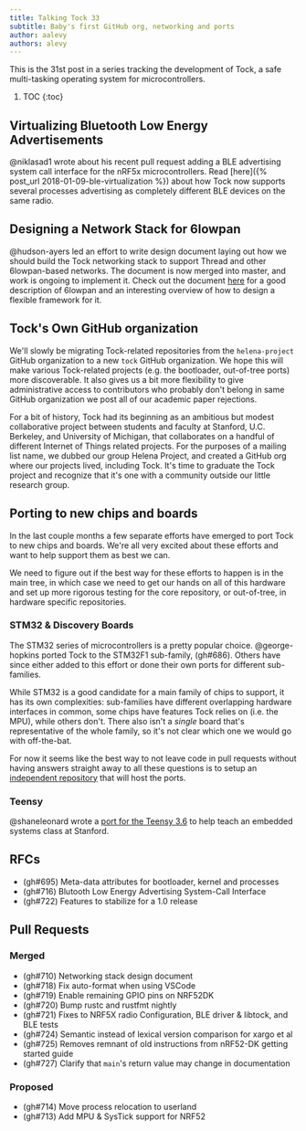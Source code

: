 ```yaml
---
title: Talking Tock 33
subtitle: Baby's first GitHub org, networking and ports
author: aalevy
authors: alevy
---
```


This is the 31st post in a series tracking the development of Tock, a safe
multi-tasking operating system for microcontrollers.

1. TOC
{:toc}

## Virtualizing Bluetooth Low Energy Advertisements

@niklasad1 wrote about his recent pull request adding a BLE advertising system
call interface for the nRF5x microcontrollers. Read [here]({% post_url
2018-01-09-ble-virtualization %}) about how Tock now supports several processes
advertising as completely different BLE devices on the same radio.

## Designing a Network Stack for 6lowpan

@hudson-ayers led an effort to write design document laying out how we should
build the Tock networking stack to support Thread and other 6lowpan-based
networks. The document is now merged into master, and work is ongoing to
implement it. Check out the document
[here](https://github.com/helena-project/tock/blob/master/doc/Networking_Stack.md)
for a good description of 6lowpan and an interesting overview of how to design a
flexible framework for it.

## Tock's Own GitHub organization

We'll slowly be migrating Tock-related repositories from the `helena-project`
GitHub organization to a new `tock` GitHub organization. We hope this will make
various Tock-related projects (e.g. the bootloader, out-of-tree ports) more
discoverable. It also gives us a bit more flexibility to give administrative
access to contributors who probably don't belong in same GitHub organization we
post all of our academic paper rejections.

For a bit of history, Tock had its beginning as an ambitious but modest
collaborative project between students and faculty at Stanford, U.C. Berkeley,
and University of Michigan, that collaborates on a handful of different Internet
of Things related projects. For the purposes of a mailing list name, we dubbed
our group Helena Project, and created a GitHub org where our projects lived,
including Tock. It's time to graduate the Tock project and recognize that it's
one with a community outside our little research group.

## Porting to new chips and boards

In the last couple months a few separate efforts have emerged to port Tock to
new chips and boards. We're all very excited about these efforts and want to
help support them as best we can.

We need to figure out if the best way for these efforts to happen is in the main
tree, in which case we need to get our hands on all of this hardware and set up
more rigorous testing for the core repository, or out-of-tree, in hardware
specific repositories.

### STM32 & Discovery Boards

The STM32 series of microcontrollers is a pretty popular choice. @george-hopkins
ported Tock to the STM32F1 sub-family, (gh#686). Others have since either added
to this effort or done their own ports for different sub-families.

While STM32 is a good candidate for a main family of chips to support, it has
its own complexities: sub-families have different overlapping hardware
interfaces in common, some chips have features Tock relies on (i.e. the MPU),
while others don't. There also isn't a _single_ board that's representative of
the whole family, so it's not clear which one we would go with off-the-bat.

For now it seems like the best way to not leave code in pull requests without
having answers straight away to all these questions is to setup an [independent
repository](https://github.com/tock/tock-stm32) that will host the ports.

### Teensy

@shaneleonard wrote a [port for the Teensy
3.6](https://github.com/shaneleonard/tock-teensy) to help teach an embedded
systems class at Stanford.

## RFCs

  * (gh#695) Meta-data attributes for bootloader, kernel and processes
  * (gh#716) Blutooth Low Energy Advertising System-Call Interface 
  * (gh#722) Features to stabilize for a 1.0 release

## Pull Requests

### Merged

  * (gh#710) Networking stack design document
  * (gh#718) Fix auto-format when using VSCode
  * (gh#719) Enable remaining GPIO pins on NRF52DK
  * (gh#720) Bump rustc and rustfmt nightly 
  * (gh#721) Fixes to NRF5X radio Configuration, BLE driver & libtock, and BLE tests
  * (gh#724) Semantic instead of lexical version comparison for xargo et al
  * (gh#725) Removes remnant of old instructions from nRF52-DK getting started guide
  * (gh#727) Clarify that `main`'s return value may change in documentation

### Proposed

  * (gh#714) Move process relocation to userland
  * (gh#713) Add MPU & SysTick support for NRF52

